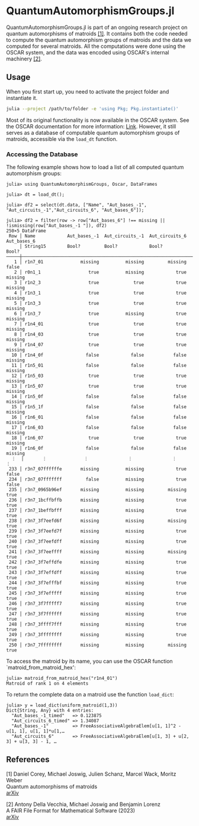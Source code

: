# QuantumAutomorphismGroups.jl

QuantumAutomorphismGroups.jl is part of an ongoing research project on quantum automorphisms of matroids [[1]](#1). It contains both the code needed to compute the quantum automorphism groups of matroids and the data we computed for several matroids. All the computations were done using the OSCAR system, and the data was encoded using OSCAR's internal machinery [[2]](#2).


## Usage

When you first start up, you need to activate the project folder and instantiate it.

```bash
julia --project /path/to/folder -e 'using Pkg; Pkg.instantiate()'
```

Most of its original functionality is now available in the OSCAR system. See the OSCAR documentation for more information: [Link](https://docs.oscar-system.org/stable/Combinatorics/matroids/#Quantum-Automorphisms).
However, it still serves as a database of computable quantum automorphism groups of matroids, accessible via the `load_dt` function.

### Accessing the Database

The following example shows how to load a list of all computed quantum automorphism groups:

```julia-repl
julia> using QuantumAutomorphismGroups, Oscar, DataFrames

julia> dt = load_dt();

julia> df2 = select(dt.data, ["Name", "Aut_bases_-1", "Aut_circuits_-1","Aut_circuits_6", "Aut_bases_6"]);

julia> df2 = filter(row -> row["Aut_bases_6"] !== missing || !ismissing(row["Aut_bases_-1 "]), df2)
250×5 DataFrame
 Row │ Name            Aut_bases_-1  Aut_circuits_-1  Aut_circuits_6  Aut_bases_6 
     │ String15        Bool?         Bool?            Bool?           Bool?       
─────┼────────────────────────────────────────────────────────────────────────────
   1 │ r1n7_01              missing          missing         missing        false
   2 │ r0n1_1                  true          missing            true      missing 
   3 │ r1n2_3                  true             true            true      missing 
   4 │ r1n3_1                  true             true            true      missing 
   5 │ r1n3_3                  true             true            true      missing 
   6 │ r1n3_7                  true          missing            true      missing 
   7 │ r1n4_01                 true             true            true      missing 
   8 │ r1n4_03                 true             true            true      missing 
   9 │ r1n4_07                 true             true            true      missing 
  10 │ r1n4_0f                false            false           false      missing 
  11 │ r1n5_01                false            false           false      missing 
  12 │ r1n5_03                 true             true            true      missing 
  13 │ r1n5_07                 true             true            true      missing 
  14 │ r1n5_0f                false            false           false      missing 
  15 │ r1n5_1f                false            false           false      missing 
  16 │ r1n6_01                false            false           false      missing 
  17 │ r1n6_03                false            false           false      missing 
  18 │ r1n6_07                 true             true            true      missing 
  19 │ r1n6_0f                false            false           false      missing 
  ⋮  │       ⋮              ⋮               ⋮               ⋮              ⋮
 233 │ r3n7_07ffffffe       missing          missing            true        false
 234 │ r3n7_07fffffff         false          missing            true        false
 235 │ r3n7_0965b96ef       missing          missing         missing         true
 236 │ r3n7_1bcffbffb       missing          missing            true         true
 237 │ r3n7_1beffbfff       missing          missing            true         true
 238 │ r3n7_3f7eefd6f       missing          missing         missing         true
 239 │ r3n7_3f7eefd7f       missing          missing            true         true
 240 │ r3n7_3f7eefdff       missing          missing            true         true
 241 │ r3n7_3f7eeffff       missing          missing         missing         true
 242 │ r3n7_3f7effdfe       missing          missing            true         true
 243 │ r3n7_3f7effdff       missing          missing            true         true
 244 │ r3n7_3f7efffbf       missing          missing            true         true
 245 │ r3n7_3f7efffff       missing          missing            true         true
 246 │ r3n7_3f7fffff7       missing          missing            true         true
 247 │ r3n7_3f7ffffff       missing          missing            true         true
 248 │ r3n7_3ffff7fff       missing          missing            true         true
 249 │ r3n7_3ffffffff       missing          missing            true         true
 250 │ r3n7_7ffffffff       missing          missing         missing         true
```

To access the matroid by its name, you can use the OSCAR function `matroid_from_matroid_hex':

```julia-repl
julia> matroid_from_matroid_hex("r1n4_01")
Matroid of rank 1 on 4 elements
```

To return the complete data on a matroid use the function `load_dict`:

```julia-repl
julia> y = load_dict(uniform_matroid(1,3))
Dict{String, Any} with 4 entries:
  "Aut_bases_-1_timed"   => 0.123875
  "Aut_circuits_6_timed" => 1.34087
  "Aut_bases_-1"         => FreeAssociativeAlgebraElem[u[1, 1]^2 - u[1, 1], u[1, 1]*u[1,…
  "Aut_circuits_6"       => FreeAssociativeAlgebraElem[u[1, 3] + u[2, 3] + u[3, 3] - 1, …
```
## References

<a id="1">[1]</a>
Daniel Corey, Michael Joswig, Julien Schanz, Marcel Wack, Moritz Weber </br>
Quantum automorphisms of matroids </br>
[arXiv](https://arxiv.org/abs/2312.13464)

<a id="2">[2]</a>
Antony Della Vecchia, Michael Joswig and Benjamin Lorenz </br>
A FAIR File Format for Mathematical Software (2023) </br>
[arXiv](https://arxiv.org/abs/2309.00465)

